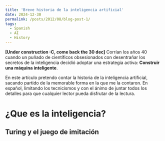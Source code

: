 ```yaml
---
title: 'Breve historia de la inteligencia artificial'
date: 2024-12-30
permalink: /posts/2012/08/blog-post-1/
tags:
  - Spanish
  - AI
  - History
---
```


**[Under construction :C, come back the 30 dec]** Corrían los años 40 cuando un puñado de científicos obsesionados con desentrañar los secretos de la inteligencia decidió adoptar una estrategia activa: **Construir una máquina inteligente**.

En este artículo pretendo contar la historia de la inteligencia artificial, sacando partido de la memorable forma en la que me la contaron. En español, limitando los tecnicismos y con el ánimo de juntar todos los detalles para que cualquier lector pueda disfrutar de la lectura.

¿Que es la inteligencia?
======

Turing y el juego de imitación
------